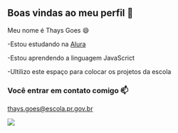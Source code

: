 ## Boas vindas ao meu perfil 👋

Meu nome é Thays Goes 😄

-Estou estudando na [Alura](https://wwwwalura.com.br)

-Estou aprendendo a linguagem JavaScrict

-Ultilizo este espaço para colocar os projetos da escola

### Você entrar em contato comigo 📫 

thays.goes@escola.pr.gov.br

![](https://media.tenor.com/Db9euJyQnbUAAAAj/chat-pouce.gif)
